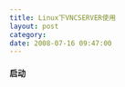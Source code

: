 ```yaml
---
title: Linux下VNCSERVER使用
layout: post
category: 
date: 2008-07-16 09:47:00
---
```


#### 启动

<div class="cnblogs_code"><!--

Code highlighting produced by Actipro CodeHighlighter (freeware)

http://www.CodeHighlighter.com/

--><span style="color: #008000;">#</span><span style="color: #008000;">vncserver 

</span></div>

#### 
图形界面

<div class="cnblogs_code"><!--

Code highlighting produced by Actipro CodeHighlighter (freeware)

http://www.CodeHighlighter.com/

--><span style="color: #000000;">启动vncserver后，修改</span><span style="color: #000000;">/</span><span style="color: #000000;">root</span><span style="color: #000000;">/</span><span style="color: #000000;">.vnc</span><span style="color: #000000;">/</span><span style="color: #000000;">xstartup,把最后一行&nbsp;twm</span><span style="color: #000000;">&amp;</span><span style="color: #000000;">&nbsp;改成&nbsp;gnome</span><span style="color: #000000;">-</span><span style="color: #000000;">session</span><span style="color: #000000;">&amp;</span><span style="color: #000000;">&nbsp;或者&nbsp;kde</span><span style="color: #000000;">&amp;</span><span style="color: #000000;">(据说KDE在目前的VNC&nbsp;Viewer上的表现不太稳定) 

</span></div>

#### 
自启动

<div class="cnblogs_code"><!--

Code highlighting produced by Actipro CodeHighlighter (freeware)

http://www.CodeHighlighter.com/

--><span style="color: #000000;">配置VNC自动启动。在</span><span style="color: #000000;">/</span><span style="color: #000000;">etc</span><span style="color: #000000;">/</span><span style="color: #000000;">sysconfig&nbsp;下有一个vncservers&nbsp;的配置文件。修改成如下：&nbsp;VNCSERVERS</span><span style="color: #000000;">=</span><span style="color: #800000;">"</span><span style="color: #800000;">1:root</span><span style="color: #800000;">"</span><span style="color: #000000;">&nbsp;意思就是使用ip:1即可使用root的用户桌面。&nbsp;而在屏幕上不显示。&nbsp;使用chkconfig&nbsp;</span><span style="color: #000000;">--</span><span style="color: #000000;">level&nbsp;</span><span style="color: #000000;">3</span><span style="color: #000000;">&nbsp;vncserver&nbsp;即可在启动时加载vncserver</span></div>

#### 
VNC的启动/停止/重启

<div class="cnblogs_code"><!--

Code highlighting produced by Actipro CodeHighlighter (freeware)

http://www.CodeHighlighter.com/

--><span style="color: #008000;">#</span><span style="color: #008000;">service&nbsp;vncserver&nbsp;start/stop/restart&nbsp;关闭具体的vncserver命令:vncserver&nbsp;-kill&nbsp;:1&nbsp;vncserver&nbsp;-kill&nbsp;:2 

</span></div>

#### 
设置密码

<div class="cnblogs_code"><!--

Code highlighting produced by Actipro CodeHighlighter (freeware)

http://www.CodeHighlighter.com/

--><span style="color: #008000;">#</span><span style="color: #008000;">vncpasswd 

</span></div>

#### 
客户端登陆

<div class="cnblogs_code"><!--

Code highlighting produced by Actipro CodeHighlighter (freeware)

http://www.CodeHighlighter.com/

--><span style="color: #000000;">在vnc客户端中输入：服务器端IP：</span><span style="color: #000000;">1</span><span style="color: #000000;">&nbsp;或&nbsp;服务器端IP：</span><span style="color: #000000;">2</span><span style="color: #000000;"> 

</span></div>